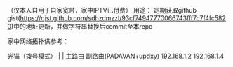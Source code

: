 （仅本人自用于自家宽带，家中IPTV已付费）
用途：
定期获取github gist(https://gist.github.com/sdhzdmzzl/93cf74947770066743fff7c7f4fc5820)中的地址更新，并做字符串替换后commit至本repo

家中网络拓扑供参考：

   光猫（拨号模式）
  |           |
 主路由        副路由(PADAVAN+updxy)
192.168.1.2  192.168.1.4
